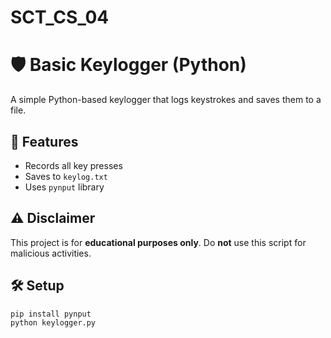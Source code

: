 # SCT_CS_04
# 🛡️ Basic Keylogger (Python)

A simple Python-based keylogger that logs keystrokes and saves them to a file.

## 🚀 Features
- Records all key presses
- Saves to `keylog.txt`
- Uses `pynput` library

## ⚠️ Disclaimer
This project is for **educational purposes only**. Do **not** use this script for malicious activities.

## 🛠️ Setup
```bash
pip install pynput
python keylogger.py
